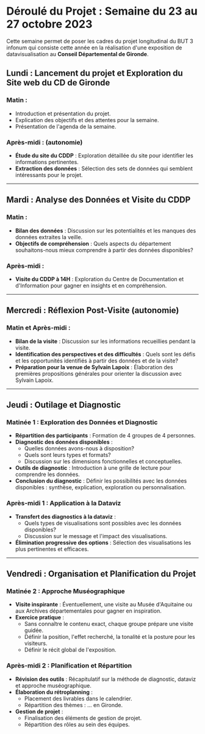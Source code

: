 # **Déroulé du Projet : Semaine du 23 au 27 octobre 2023**

Cette semaine permet de poser les cadres du projet longitudinal du BUT 3 infonum qui consiste cette année en la réalisation d'une exposition de datavisualisation au **Conseil Départemental de Gironde**.

## **Lundi : Lancement du projet et Exploration du Site web du CD de Gironde**

### Matin :
- Introduction et présentation du projet.
- Explication des objectifs et des attentes pour la semaine.
- Présentation de l'agenda de la semaine.

### Après-midi : (autonomie)
- **Étude du site du CDDP** : Exploration détaillée du site pour identifier les informations pertinentes.
- **Extraction des données** : Sélection des sets de données qui semblent intéressants pour le projet.

---

## **Mardi : Analyse des Données et Visite du CDDP**

### Matin :
- **Bilan des données** : Discussion sur les potentialités et les manques des données extraites la veille.
- **Objectifs de compréhension** : Quels aspects du département souhaitons-nous mieux comprendre à partir des données disponibles?

### Après-midi :
- **Visite du CDDP à 14H** : Exploration du Centre de Documentation et d'Information pour gagner en insights et en compréhension.

---

## **Mercredi : Réflexion Post-Visite** (autonomie)

### Matin et Après-midi :
- **Bilan de la visite** : Discussion sur les informations recueillies pendant la visite.
- **Identification des perspectives et des difficultés** : Quels sont les défis et les opportunités identifiés à partir des données et de la visite?
- **Préparation pour la venue de Sylvain Lapoix** : Élaboration des premières propositions générales pour orienter la discussion avec Sylvain Lapoix.

---

## **Jeudi : Outilage et Diagnostic**

### Matinée 1 : Exploration des Données et Diagnostic

- **Répartition des participants** : Formation de 4 groupes de 4 personnes.
- **Diagnostic des données disponibles** : 
  - Quelles données avons-nous à disposition?
  - Quels sont leurs types et formats?
  - Discussion sur les dimensions fonctionnelles et conceptuelles.
- **Outils de diagnostic** : Introduction à une grille de lecture pour comprendre les données.
- **Conclusion du diagnostic** : Définir les possibilités avec les données disponibles : synthèse, explication, exploration ou personnalisation.

### Après-midi 1 : Application à la Dataviz

- **Transfert des diagnostics à la dataviz** : 
  - Quels types de visualisations sont possibles avec les données disponibles?
  - Discussion sur le message et l'impact des visualisations.
- **Élimination progressive des options** : Sélection des visualisations les plus pertinentes et efficaces.

---

## **Vendredi : Organisation et Planification du Projet**

### Matinée 2 : Approche Muséographique

- **Visite inspirante** : Éventuellement, une visite au Musée d'Aquitaine ou aux Archives départementales pour gagner en inspiration.
- **Exercice pratique** : 
  - Sans connaître le contenu exact, chaque groupe prépare une visite guidée.
  - Définir la position, l'effet recherché, la tonalité et la posture pour les visiteurs.
  - Définir le récit global de l'exposition.

### Après-midi 2 : Planification et Répartition

- **Révision des outils** : Récapitulatif sur la méthode de diagnostic, dataviz et approche muséographique.
- **Élaboration du rétroplanning** : 
  - Placement des livrables dans le calendrier.
  - Répartition des thèmes : ... en Gironde.
- **Gestion de projet** : 
  - Finalisation des éléments de gestion de projet.
  - Répartition des rôles au sein des équipes.
